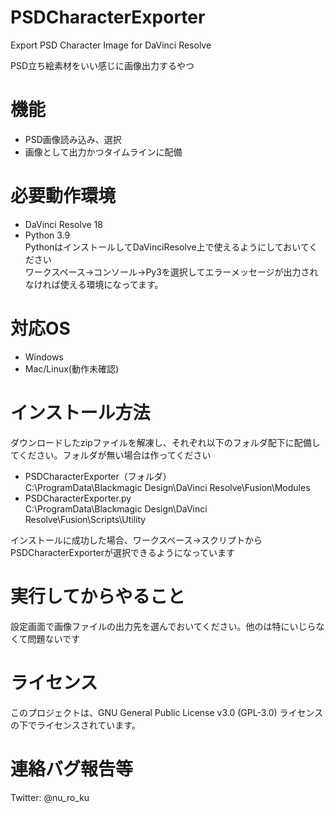 # PSDCharacterExporter
Export PSD Character Image for DaVinci Resolve

PSD立ち絵素材をいい感じに画像出力するやつ

# 機能
- PSD画像読み込み、選択
- 画像として出力かつタイムラインに配備

# 必要動作環境
- DaVinci Resolve 18  
- Python 3.9  
PythonはインストールしてDaVinciResolve上で使えるようにしておいてください  
ワークスペース→コンソール→Py3を選択してエラーメッセージが出力されなければ使える環境になってます。

# 対応OS
- Windows  
- Mac/Linux(動作未確認)

# インストール方法
ダウンロードしたzipファイルを解凍し、それぞれ以下のフォルダ配下に配備してください。フォルダが無い場合は作ってください

- PSDCharacterExporter（フォルダ）  
C:\ProgramData\Blackmagic Design\DaVinci Resolve\Fusion\Modules
- PSDCharacterExporter.py  
C:\ProgramData\Blackmagic Design\DaVinci Resolve\Fusion\Scripts\Utility  

インストールに成功した場合、ワークスペース→スクリプトからPSDCharacterExporterが選択できるようになっています

# 実行してからやること

設定画面で画像ファイルの出力先を選んでおいてください。他のは特にいじらなくて問題ないです

# ライセンス
このプロジェクトは、GNU General Public License v3.0 (GPL-3.0) ライセンスの下でライセンスされています。

# 連絡バグ報告等
Twitter: @nu_ro_ku
